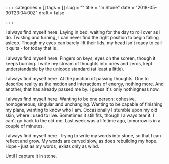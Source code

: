 +++
categories = []
tags = []
slug = ""
title = "In Stone"
date = "2018-05-30T23:04:00Z"
draft = false

+++

I always find myself here. Laying in bed, waiting for the day to roll over as I do. Twisting and turning, I can never find the right position to begin falling asleep. Though my eyes can barely lift their lids, my head isn't ready to call it quits - for today that is.

I always find myself here. Fingers on keys, eyes on the screen, though it keeps burning. I write my stream of thoughts into ones and zeros, kept understandable by the unicode standard (at least a little).

I always find myself here. At the junction of passing thoughts. One to describe reality as the motion and interactions of energy, nothing more. And another, that has already passed me by. I guess it's only nothingness now.

I always find myself here. Wanting to be one person: cohesive, homogeneous, singular and unchanging. Wanting to be capable of finishing my plans, wanting to know who I am. Occasionally I stumble upon my old skin, where I used to live. Sometimes it still fits, though I always tear it. I can't go back to the old me. Last week was a lifetime ago, tomorrow is in a couple of minutes.

I always find myself here. Trying to write my words into stone, so that I can reflect and grow. My words are carved slow, as does rebuilding my hope. Hope - just as my words, exists only as wind.

Until I capture it in stone. 
